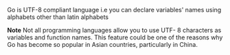 Go is UTF-8 compliant language i.e you can declare variables' names using alphabets other than latin alphabets

**Note** 
Not all programming languages allow you to use UTF- 8 characters as variables and function names. This feature could be one of the reasons why Go has become so popular in Asian countries, particularly in China.